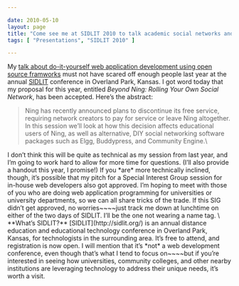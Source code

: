 ```yaml
---

date: 2010-05-10
layout: page
title: "Come see me at SIDLIT 2010 to talk academic social networks and web development"
tags: [ "Presentations", "SIDLIT 2010" ]

---
```


My [talk about do-it-yourself web application development using open
source
framworks](/posts/2009/07/slides-for-my-friday-presentation-at-sidlit-an-intro-to-web-application-frameworks.html)
must not have scared off enough people last year at the annual
[SIDLIT](http://sidlit.org/) conference in Overland Park, Kansas. I got
word today that my proposal for this year, entitled *Beyond Ning:
Rolling Your Own Social Network*, has been accepted. Here’s the
abstract:

<blockquote>
Ning has recently announced plans to discontinue its free service,
requiring network creators to pay for service or leave Ning altogether.
In this session we’ll look at how this decision affects educational
users of Ning, as well as alternative, DIY social networking software
packages such as Elgg, Buddypress, and Community Engine.\

</blockquote>
I don’t think this will be quite as technical as my session from last
year, and I’m going to work hard to allow for more time for questions.
(I’ll also provide a handout this year, I promise!) If you *are* more
technically inclined, though, it’s possible that my pitch for a Special
Interest Group session for in-house web developers also got approved.
I’m hoping to meet with those of you who are doing web application
programming for universities or university departments, so we can all
share tricks of the trade. If this SIG didn’t get approved, no
worries~~~~just track me down at lunchtime on either of the two days of
SIDLIT. I’ll be the one not wearing a name tag.
\
**What’s SIDLIT?** [SIDLIT](http://sidlit.org/) is an annual distance
education and educational technology conference in Overland Park,
Kansas, for technologists in the surrounding area. It’s free to attend,
and registration is now open. I will mention that it’s *not* a web
development conference, even though that’s what I tend to focus
on~~~~but if you’re interested in seeing how universities, community
colleges, and other nearby institutions are leveraging technology to
address their unique needs, it’s worth a visit.
